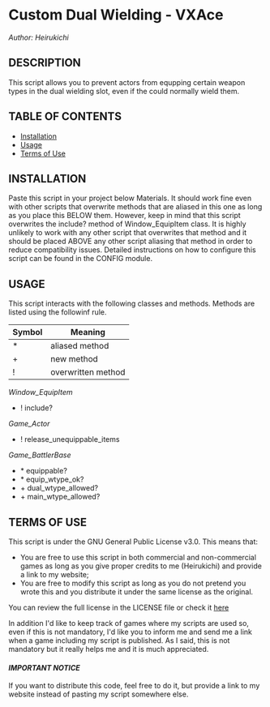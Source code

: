 # Custom Dual Wielding - VXAce
*Author: Heirukichi*



## **DESCRIPTION**
This script allows you to prevent actors from equpping certain weapon types in the dual wielding slot, even if the could normally wield them.

## **TABLE OF CONTENTS**
* [Installation](#installation)
* [Usage](#usage)
* [Terms of Use](#terms-of-use)

## **INSTALLATION**
Paste this script in your project below Materials. It should work fine even with other scripts that overwrite methods that are aliased in this one as long as you place this BELOW them.
However, keep in mind that this script overwrites the include? method of Window_EquipItem class. It is highly unlikely to work with any other script that overwrites that method and it should be placed ABOVE any other script aliasing that method in order to reduce compatibility issues.
Detailed instructions on how to configure this script can be found in the CONFIG module.



## **USAGE**
This script interacts with the following classes and methods. Methods are listed using the followinf rule.

Symbol | Meaning
-------|--------
\* | aliased method
\+ | new method
! | overwritten method

*Window_EquipItem*
- ! include?

*Game_Actor*
- ! release_unequippable_items

*Game_BattlerBase*
- \* equippable?
- \* equip_wtype_ok?
- \+ dual_wtype_allowed?
- \+ main_wtype_allowed?


## **TERMS OF USE**
This script is under the GNU General Public License v3.0. This means that:
- You are free to use this script in both commercial and non-commercial games as long as you give proper credits to me (Heirukichi) and provide a link to my website;
- You are free to modify this script as long as you do not pretend you wrote this and you distribute it under the same license as the original.

You can review the full license in the LICENSE file or check it [here](https://www.gnu.org/licenses/gpl-3.0.html)

In addition I'd like to keep track of games where my scripts are used so, even if this is not mandatory, I'd like you to inform me and send me a link when a game including my script is published.
As I said, this is not mandatory but it really helps me and it is much appreciated.

#### *IMPORTANT NOTICE*
If you want to distribute this code, feel free to do it, but provide a link to my website instead of pasting my script somewhere else.
